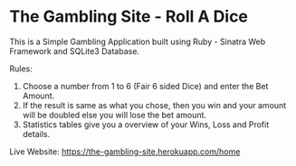 # The Gambling Site - Roll A Dice

This is a Simple Gambling Application built using Ruby - Sinatra Web Framework and SQLite3 Database.

Rules:
1. Choose a number from 1 to 6 (Fair 6 sided Dice) and enter the Bet Amount.
2. If the result is same as what you chose, then you win and your amount will be doubled else you will lose the bet amount.
3. Statistics tables give you a overview of your Wins, Loss and Profit details.

Live Website: https://the-gambling-site.herokuapp.com/home
